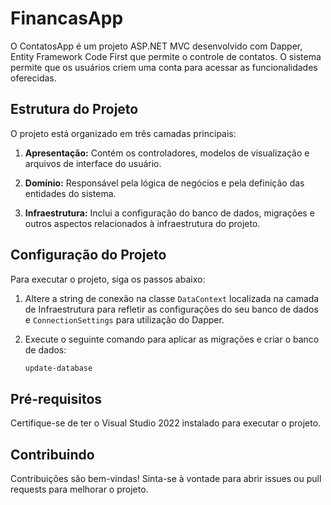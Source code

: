 # FinancasApp

O ContatosApp é um projeto ASP.NET MVC desenvolvido com Dapper, Entity Framework Code First que permite o controle de contatos. O sistema permite que os usuários criem uma conta para acessar as funcionalidades oferecidas.

## Estrutura do Projeto

O projeto está organizado em três camadas principais:

1. **Apresentação:** Contém os controladores, modelos de visualização e arquivos de interface do usuário.

2. **Domínio:** Responsável pela lógica de negócios e pela definição das entidades do sistema.

3. **Infraestrutura:** Inclui a configuração do banco de dados, migrações e outros aspectos relacionados à infraestrutura do projeto.

## Configuração do Projeto

Para executar o projeto, siga os passos abaixo:

1. Altere a string de conexão na classe `DataContext` localizada na camada de Infraestrutura para refletir as configurações do seu banco de dados e `ConnectionSettings` para utilização do Dapper.

2. Execute o seguinte comando para aplicar as migrações e criar o banco de dados:
    ```bash
    update-database
    ```

## Pré-requisitos

Certifique-se de ter o Visual Studio 2022 instalado para executar o projeto.

## Contribuindo

Contribuições são bem-vindas! Sinta-se à vontade para abrir issues ou pull requests para melhorar o projeto.



